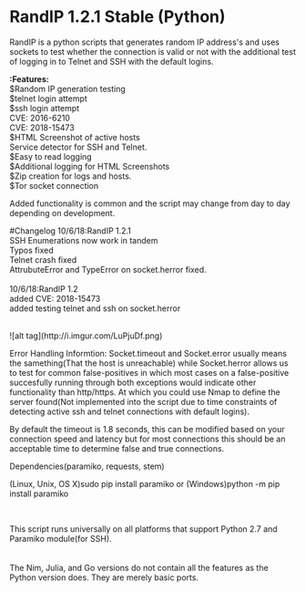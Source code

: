 # RandIP 1.2.1 Stable (Python)
RandIP is a python scripts that generates random IP address's and uses sockets to test whether the connection is valid or not with the additional test of logging in to Telnet and SSH with the default logins.

<b>:Features:</b>
<br>
$Random IP generation testing
<br>
$telnet login attempt
<br>
$ssh login attempt
<br>
  CVE: 2016-6210
<br>
  CVE: 2018-15473
<br>
$HTML Screenshot of active hosts
<br>
Service detector for SSH and Telnet.
<br>
$Easy to read logging
<br>
$Additional logging for HTML Screenshots
<br>
$Zip creation for logs and hosts.
<br>
$Tor socket connection

Added functionality is common and the script may change from day to day depending on development.
<br>

#Changelog
10/6/18:RandIP 1.2.1
<br>
SSH Enumerations now work in tandem
<br>
Typos fixed
<br>
Telnet crash fixed
<br>
AttrubuteError and TypeError on socket.herror fixed.
<br>
<br>
10/6/18:RandIP 1.2
<br>
added CVE: 2018-15473
<br>
added testing telnet and ssh on socket.herror
<br>

<br>
![alt tag](http://i.imgur.com/LuPjuDf.png)

<br>

Error Handling Informtion:
Socket.timeout and Socket.error usually means the samething(That the host is unreachable) while Socket.herror allows us to test for common false-positives in which most cases on a false-positive succesfully running through both exceptions would indicate other functionality than http/https. At which you could use Nmap to define the server found(Not implemented into the script due to time constraints of detecting active ssh and telnet connections with default logins).
<br>

By default the timeout is 1.8 seconds, this can be modified based on your connection speed and latency but for most connections this should be an acceptable time to determine false and true connections.
<br>

Dependencies(paramiko, requests, stem)
<br>

(Linux, Unix, OS X)sudo pip install paramiko or (Windows)python -m pip install paramiko
<br>

<br>

This script runs universally on all platforms that support Python 2.7 and Paramiko module(for SSH).
<br>
<br>
<br>
The Nim, Julia, and Go versions do not contain all the features as the Python version does. They are merely basic ports.
